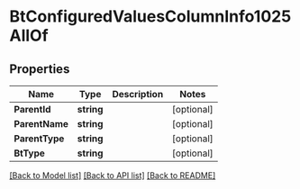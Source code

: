 # BtConfiguredValuesColumnInfo1025AllOf

## Properties

Name | Type | Description | Notes
------------ | ------------- | ------------- | -------------
**ParentId** | **string** |  | [optional] 
**ParentName** | **string** |  | [optional] 
**ParentType** | **string** |  | [optional] 
**BtType** | **string** |  | [optional] 

[[Back to Model list]](../README.md#documentation-for-models) [[Back to API list]](../README.md#documentation-for-api-endpoints) [[Back to README]](../README.md)



